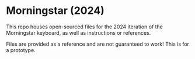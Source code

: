 # Morningstar (2024)

This repo houses open-sourced files for the 2024 iteration of the Morningstar keyboard, as well as instructions or references.

Files are provided as a reference and are not guaranteed to work! This is for a prototype.

